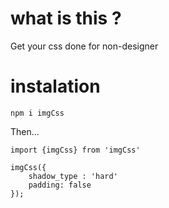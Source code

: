 # what is this ?

Get your css done for non-designer

# instalation

`npm i imgCss`

Then...

```
import {imgCss} from 'imgCss'

imgCss({
    shadow_type : 'hard'
    padding: false
});

```
